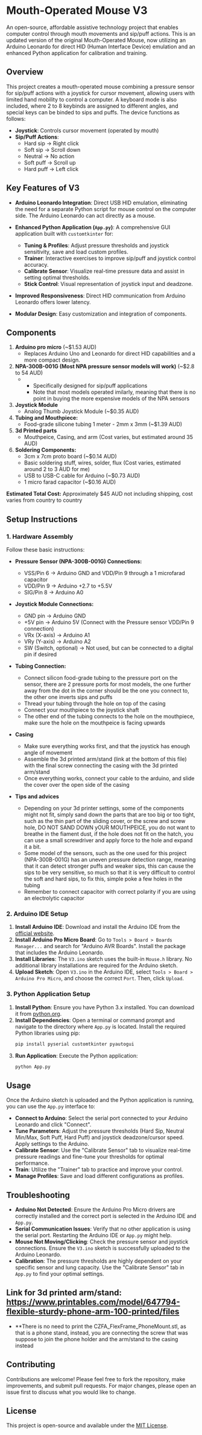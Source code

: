 # Mouth-Operated Mouse V3

An open-source, affordable assistive technology project that enables computer control through mouth movements and sip/puff actions. This is an updated version of the original Mouth-Operated Mouse, now utilizing an Arduino Leonardo for direct HID (Human Interface Device) emulation and an enhanced Python application for calibration and training.

## Overview

This project creates a mouth-operated mouse combining a pressure sensor for sip/puff actions with a joystick for cursor movement, allowing users with limited hand mobility to control a computer. A keyboard mode is also included, where 2 to 8 keybinds are assigned to different angles, and special keys can be binded to sips and puffs. The device functions as follows:

*   **Joystick**: Controls cursor movement (operated by mouth)
*   **Sip/Puff Actions**:
    *   Hard sip → Right click
    *   Soft sip → Scroll down
    *   Neutral → No action
    *   Soft puff → Scroll up
    *   Hard puff → Left click

## Key Features of V3

*   **Arduino Leonardo Integration**: Direct USB HID emulation, eliminating the need for a separate Python script for mouse control on the computer side. The Arduino Leonardo can act directly as a mouse.
*   **Enhanced Python Application (`App.py`)**: A comprehensive GUI application built with `customtkinter` for:
    *   **Tuning & Profiles**: Adjust pressure thresholds and joystick sensitivity, save and load custom profiles.
    *   **Trainer**: Interactive exercises to improve sip/puff and joystick control accuracy.
    *   **Calibrate Sensor**: Visualize real-time pressure data and assist in setting optimal thresholds.
    *   **Stick Control**: Visual representation of joystick input and deadzone.

*   **Improved Responsiveness**: Direct HID communication from Arduino Leonardo offers lower latency.
*   **Modular Design**: Easy customization and integration of components.

## Components

1.  **Arduino pro micro** (~$1.53 AUD)
    *   Replaces Arduino Uno and Leonardo for direct HID capabilities and a more compact design.
2.  **NPA-300B-001G (Most NPA pressure sensor models will work)** (~$2.8 to 54 AUD)
    *    - Specifically designed for sip/puff applications
         - Note that most models operated imilarly, meaning that there is no point in buying the more expensive models of the NPA sensors
3.  **Joystick Module**
    *   Analog Thumb Joystick Module (~$0.35 AUD)
4.  **Tubing and Mouthpiece:**
    *   Food-grade silicone tubing 1 meter - 2mm x 3mm (~$1.39 AUD) 
5.  **3d Printed parts**
    *   Mouthpeice, Casing, and arm (Cost varies, but estimated around 35 AUD)
5.  **Soldering Components:**
    *   3cm x 7cm proto board (~$0.14 AUD)
    *   Basic soldering stuff, wires, solder, flux (Cost varies, estimated around 2 to 3 AUD for me)
    *   USB to USB-C cable for Arduino (~$0.73 AUD)
    *   1 micro farad capacitor (~$0.16 AUD)
    
**Estimated Total Cost:** Approximately $45 AUD not including shipping, cost varies from country to country

## Setup Instructions

### 1. Hardware Assembly

Follow these basic instructions:

*   **Pressure Sensor (NPA-300B-001G) Connections:**
    *   VSS/Pin 6  → Arduino GND and VDD/Pin 9 through a 1 microfarad capacitor
    *   VDD/Pin 9  → Arduino +2.7 to +5.5V
    *   SIG/Pin 8 → Arduino A0
*   **Joystick Module Connections:**
    *   GND pin → Arduino GND 
    *   +5V pin → Arduino 5V (Connect with the Pressure sensor VDD/Pin 9 connection)
    *   VRx (X-axis) → Arduino A1
    *   VRy (Y-axis) → Arduino A2
    *   SW (Switch, optional) → Not used, but can be connected to a digital pin if desired
*   **Tubing Connection:**
    *   Connect silicon food-grade tubing to the pressure port on the sensor, there are 2 pressure ports for most models, the one further away from the dot in the corner should be the one you connect to, the other one inverts sips and puffs
    *   Thread your tubing through the hole on top of the casing
    *   Connect your mouthpiece to the joystick shaft
    *   The other end of the tubing connects to the hole on the mouthpiece, make sure the hole on the mouthpeice is facing upwards
*   **Casing** 
    *   Make sure everything works first, and that the joystick has enough angle of movement
    *   Assemble the 3d printed arm/stand (link at the bottom of this file) with the final screw connecting the casing with the 3d printed arm/stand
    *   Once everything works, connect your cable to the arduino, and slide the cover over the open side of the casing

*   **Tips and advices**
    *   Depending on your 3d printer settings, some of the components might not fit, simply sand down the parts that are too big or too tight, such as the thin part of the sliding cover, or the screw and screw hole, DO NOT SAND DOWN yOUR MOUTHPEICE, you do not want to breathe in the fiament dust, if the hole does not fit on the hatch, you can use a small screwdriver and apply force to the hole and expand it a bit.
    *   Some model of the sensors, such as the one used for this project (NPA-300B-001G) has an uneven pressure detection range, meaning that it can detect stronger puffs and weaker sips, this can cause the sips to be very sensitive, so much so that it is very difficult to control the soft and hard sips, to fix this, simple poke a few holes in the tubing
    *   Remember to connect capacitor with correct polarity if you are using an electrolytic capacitor

### 2. Arduino IDE Setup

1.  **Install Arduino IDE**: Download and install the Arduino IDE from the [official website](https://www.arduino.cc/en/software).
2.  **Install Arduino Pro Micro Board**: Go to `Tools > Board > Boards Manager...` and search for "Arduino AVR Boards". Install the package that includes the Arduino Leonardo.
3.  **Install Libraries**: The `V3.ino` sketch uses the built-in `Mouse.h` library. No additional library installations are required for the Arduino sketch.
4.  **Upload Sketch**: Open `V3.ino` in the Arduino IDE, select `Tools > Board > Arduino Pro Micro`, and choose the correct `Port`. Then, click `Upload`.

### 3. Python Application Setup

1.  **Install Python**: Ensure you have Python 3.x installed. You can download it from [python.org](https://www.python.org/downloads/).
2.  **Install Dependencies**: Open a terminal or command prompt and navigate to the directory where `App.py` is located. Install the required Python libraries using pip:
    ```bash
    pip install pyserial customtkinter pyautogui
    ```
3.  **Run Application**: Execute the Python application:
    ```bash
    python App.py
    ```

## Usage

Once the Arduino sketch is uploaded and the Python application is running, you can use the `App.py` interface to:

*   **Connect to Arduino**: Select the serial port connected to your Arduino Leonardo and click "Connect".
*   **Tune Parameters**: Adjust the pressure thresholds (Hard Sip, Neutral Min/Max, Soft Puff, Hard Puff) and joystick deadzone/cursor speed. Apply settings to the Arduino.
*   **Calibrate Sensor**: Use the "Calibrate Sensor" tab to visualize real-time pressure readings and fine-tune your thresholds for optimal performance.
*   **Train**: Utilize the "Trainer" tab to practice and improve your control.
*   **Manage Profiles**: Save and load different configurations as profiles.

## Troubleshooting

*   **Arduino Not Detected**: Ensure the Arduino Pro Micro drivers are correctly installed and the correct port is selected in the Arduino IDE and `App.py`.
*   **Serial Communication Issues**: Verify that no other application is using the serial port. Restarting the Arduino IDE or `App.py` might help.
*   **Mouse Not Moving/Clicking**: Check the pressure sensor and joystick connections. Ensure the `V3.ino` sketch is successfully uploaded to the Arduino Leonardo.
*   **Calibration**: The pressure thresholds are highly dependent on your specific sensor and lung capacity. Use the "Calibrate Sensor" tab in `App.py` to find your optimal settings.

## Link for 3d printed arm/stand: https://www.printables.com/model/647794-flexible-sturdy-phone-arm-100-printed/files

*  **There is no need to print the CZFA_FlexFrame_PhoneMount.stl, as that is a phone stand, instead, you are connecting the screw that was suppose to join the phone holder and the arm/stand to the casing instead



## Contributing

Contributions are welcome! Please feel free to fork the repository, make improvements, and submit pull requests. For major changes, please open an issue first to discuss what you would like to change.

## License

This project is open-source and available under the [MIT License](https://opensource.org/licenses/MIT).
